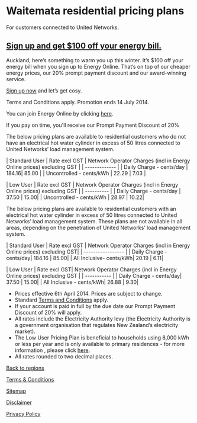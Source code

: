 # Waitemata residential pricing plans
For customers connected to United Networks.

 

## [Sign up and get $100 off your energy bill.](http://cheaperenergy.co.nz/index.php/join)
Auckland, here’s something to warm you up this winter. It’s $100 off your energy bill when you sign up to Energy Online. That’s on top of our cheaper energy prices, our 20% prompt payment discount and our award-winning service.

[Sign up now](http://cheaperenergy.co.nz/index.php/join) and let’s get cosy.

<p class="legals">Terms and Conditions apply. Promotion ends 14 July 2014.</p>

 

You can join Energy Online by clicking [here](https://join-us.energyonline.co.nz/web/eol/join).

<p class="intro">If you pay on time, you'll receive our Prompt Payment Discount of 20%</p>

 

The below pricing plans are available to residential customers who do not have an electrical hot water cylinder in excess of 50 litres connected to United Networks’ load management system.


| Standard User	| Rate excl GST	| Network Operator Charges (incl in Energy Online  prices) excluding GST | 
| ------------- | 
| Daily Charge - cents/day	| 184.16| 85.00 | 
| Uncontrolled - cents/kWh	| 22.29	| 7.03  | 
 
 
| Low User	| Rate excl GST	| Network Operator Charges (incl in Energy Online prices) excluding GST | 
|  ---------- | 
| Daily Charge - cents/day	| 37.50	| 15.00| 
| Uncontrolled - cents/kWh	| 28.97	| 10.22| 
 


The below pricing plans are available to residential customers with an electrical hot water cylinder in excess of 50 litres connected to United Networks’ load management system. These plans are not available in all areas, depending on the penetration of United Networks’ load management system.

| Standard User	| Rate excl GST	| Network Operator Charges (incl in Energy Online prices) excluding GST| 
|  ----------------- | 
| Daily Charge - cents/day| 	184.16	| 85.00| 
| All Inclusive- cents/kWh| 	20.19	| 6.11| 
 

|  Low User	|  Rate excl GST| Network Operator Charges (incl in Energy Online prices) excluding GST |
| ----------- | 
| Daily Charge - cents/day| 	37.50	| 15.00| 
| All Inclusive - cents/kWh| 	26.88	| 9.30| 
 

- Prices effective 6th April 2014. Prices are subject to change.
- Standard [Terms and Conditions](http://www.energyonline.co.nz/terms) apply.
- If your account is paid in full by the due date our Prompt Payment Discount of 20% will apply.
- All rates include the Electricity Authority levy (the Electricity Authority is a government organisation that regulates New Zealand’s electricity market).
- The Low User Pricing Plan is beneficial to households using 8,000 kWh or less per year and is only available to primary residences - for more information , please click [here](http://www.energyonline.co.nz/residential/residential_faqs/residential_faqs_-_low_user).
- All rates rounded to two decimal places.


[Back to regions](http://www.energyonline.co.nz/residential/pricing_plans/residential_electricity_pricing_plans)

[Terms & Conditions](http://www.energyonline.co.nz/terms)

[Sitemap](http://www.energyonline.co.nz/home/site_map)

[Disclaimer](http://www.energyonline.co.nz/home/site_map/disclaimer)

[Privacy Policy](http://www.energyonline.co.nz/home/site_map/privacy_policy)
